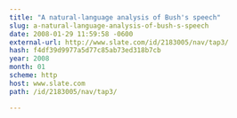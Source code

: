 ```yaml
---
title: "A natural-language analysis of Bush's speech"
slug: a-natural-language-analysis-of-bush-s-speech
date: 2008-01-29 11:59:58 -0600
external-url: http://www.slate.com/id/2183005/nav/tap3/
hash: f4df39d9977a5d77c85ab73ed318b7cb
year: 2008
month: 01
scheme: http
host: www.slate.com
path: /id/2183005/nav/tap3/

---
```



